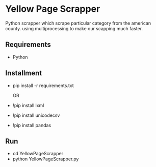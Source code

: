 
# Yellow Page Scrapper 

Python scrapper which scrape particular category from the american county. using multiprocessing to make our scapping much faster.

## Requirements

- Python

## Installment

- pip install -r requirements.txt
    
    OR

- !pip install lxml
- !pip install unicodecsv
- !pip install pandas

## Run 

- cd YellowPageScrapper
- python YellowPageScrapper.py